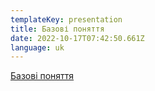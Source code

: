 ```yaml
---
templateKey: presentation
title: Базові поняття
date: 2022-10-17T07:42:50.661Z
language: uk
---
```


[Базові поняття](https://drive.google.com/file/d/1OHF_EyKSfVsTAtvkoS8L13qCWNWXINU8/view?usp=sharing)
